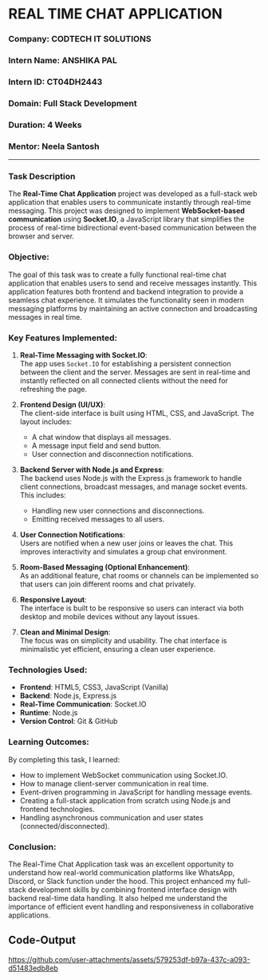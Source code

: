 # REAL TIME CHAT APPLICATION

### Company: CODTECH IT SOLUTIONS  
### Intern Name: ANSHIKA PAL 
### Intern ID: CT04DH2443 
### Domain: Full Stack Development
### Duration: 4 Weeks  
### Mentor: Neela Santosh  
---
### Task Description
The **Real-Time Chat Application** project was developed as a full-stack web application that enables users to communicate instantly through real-time messaging. This project was designed to implement **WebSocket-based communication** using **Socket.IO**, a JavaScript library that simplifies the process of real-time bidirectional event-based communication between the browser and server.

### Objective:
The goal of this task was to create a fully functional real-time chat application that enables users to send and receive messages instantly. This application features both frontend and backend integration to provide a seamless chat experience. It simulates the functionality seen in modern messaging platforms by maintaining an active connection and broadcasting messages in real time.

### Key Features Implemented:
1. **Real-Time Messaging with Socket.IO**:  
   The app uses `Socket.IO` for establishing a persistent connection between the client and the server. Messages are sent in real-time and instantly reflected on all connected clients without the need for refreshing the page.

2. **Frontend Design (UI/UX)**:  
   The client-side interface is built using HTML, CSS, and JavaScript. The layout includes:
   - A chat window that displays all messages.
   - A message input field and send button.
   - User connection and disconnection notifications.

3. **Backend Server with Node.js and Express**:  
   The backend uses Node.js with the Express.js framework to handle client connections, broadcast messages, and manage socket events. This includes:
   - Handling new user connections and disconnections.
   - Emitting received messages to all users.

4. **User Connection Notifications**:  
   Users are notified when a new user joins or leaves the chat. This improves interactivity and simulates a group chat environment.

5. **Room-Based Messaging (Optional Enhancement)**:  
   As an additional feature, chat rooms or channels can be implemented so that users can join different rooms and chat privately.

6. **Responsive Layout**:  
   The interface is built to be responsive so users can interact via both desktop and mobile devices without any layout issues.

7. **Clean and Minimal Design**:  
   The focus was on simplicity and usability. The chat interface is minimalistic yet efficient, ensuring a clean user experience.

### Technologies Used:
- **Frontend**: HTML5, CSS3, JavaScript (Vanilla)
- **Backend**: Node.js, Express.js
- **Real-Time Communication**: Socket.IO
- **Runtime**: Node.js
- **Version Control**: Git & GitHub

### Learning Outcomes:
By completing this task, I learned:
- How to implement WebSocket communication using Socket.IO.
- How to manage client-server communication in real time.
- Event-driven programming in JavaScript for handling message events.
- Creating a full-stack application from scratch using Node.js and frontend technologies.
- Handling asynchronous communication and user states (connected/disconnected).

### Conclusion:
The Real-Time Chat Application task was an excellent opportunity to understand how real-world communication platforms like WhatsApp, Discord, or Slack function under the hood. This project enhanced my full-stack development skills by combining frontend interface design with backend real-time data handling. It also helped me understand the importance of efficient event handling and responsiveness in collaborative applications.

## Code-Output

https://github.com/user-attachments/assets/579253df-b97a-437c-a093-d51483edb8eb






